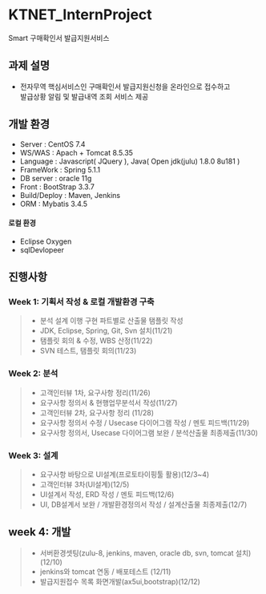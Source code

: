 # KTNET_InternProject

Smart 구매확인서 발급지원서비스

과제 설명
---------

-	전자무역 핵심서비스인 구매확인서 발급지원신청을 온라인으로 접수하고 <br>
발급상황 알림 및 발급내역 조회 서비스 제공 

개발 환경
---------

-	Server : CentOS 7.4
-	WS/WAS : Apach + Tomcat 8.5.35
-	Language : Javascript( JQuery ), Java( Open jdk(julu) 1.8.0 8u181 )
-	FrameWork : Spring 5.1.1
-	DB server : oracle 11g
-	Front : BootStrap 3.3.7
-	Build/Deploy : Maven, Jenkins
-	ORM : Mybatis 3.4.5

#### 로컬 환경

-	Eclipse Oxygen
-	sqlDevlopeer

진행사항
--------

### Week 1: 기획서 작성 & 로컬 개발환경 구축

> -	분석 설계 이행 구현 파트별로 산출물 탬플릿 작성
> -	JDK, Eclipse, Spring, Git, Svn 설치(11/21)
> - 탬플릿 회의 & 수정, WBS 산정(11/22)
> - SVN 테스트, 탬플릿 회의(11/23)

### Week 2: 분석

> - 고객인터뷰 1차, 요구사항 정리(11/26)
> - 요구사항 정의서 & 현행업무분석서 작성(11/27)
> - 고객인터뷰 2차, 요구사항 정리 (11/28)
> - 요구사항 정의서 수정 / Usecase 다이어그램 작성 / 멘토 피드백(11/29)
> - 요구사항 정의서, Usecase 다이어그램 보완 / 분석산출물 최종제출(11/30)

### Week 3: 설계

> - 요구사항 바탕으로 UI설계(프로토타이핑툴 활용)(12/3~4)
> - 고객인터뷰 3차(UI설계)(12/5)
> - UI설계서 작성, ERD 작성 / 멘토 피드백(12/6)
> - UI, DB설계서 보완 / 개발환경정의서 작성 / 설계산출물 최종제출(12/7)

## week 4: 개발

> - 서버환경셋팅(zulu-8, jenkins, maven, oracle db, svn, tomcat 설치)(12/10)
> - jenkins와 tomcat 연동 / 배포테스트 (12/11)
> - 발급지원접수 목록 화면개발(ax5ui,bootstrap)(12/12)
